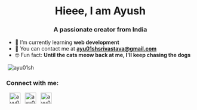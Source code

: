 <!---
ayu01sh/ayu01sh is a ✨ special ✨ repository because its `README.md` (this file) appears on your GitHub profile.
You can click the Preview link to take a look at your changes.
--->

<h1 align="center">Hieee, I am Ayush</h1>
<h3 align="center">A passionate creator from India</h3>

- 🌱 I’m currently learning **web development**
- 📧 You can contact me at **ayu01shsrivastava@gmail.com**
- 🤓 Fun fact: **Until the cats meow back at me, I'll keep chasing the dogs**

<p>&nbsp;<img align="center" src="https://github-readme-stats.vercel.app/api?username=ayu01sh&show_icons=true&locale=en" alt="ayu01sh" /></p>

<h3 align="left">Connect with me:</h3>
<p align="left">
&nbsp;
<a href="https://linkedin.com/in/ayu01sh" target="blank"><img align="center" src="https://raw.githubusercontent.com/rahuldkjain/github-profile-readme-generator/master/src/images/icons/Social/linked-in-alt.svg" alt="ayu01sh" height="30"/></a> 
&nbsp;
<a href="https://instagram.com/ayu01sh" target="blank"><img align="center" src="https://raw.githubusercontent.com/rahuldkjain/github-profile-readme-generator/master/src/images/icons/Social/instagram.svg" alt="ayu01sh" height="30"/></a>
&nbsp;
<a href="https://twitter.com/ayu01sh" target="blank"><img align="center" src="https://raw.githubusercontent.com/rahuldkjain/github-profile-readme-generator/master/src/images/icons/Social/twitter.svg" alt="ayu01sh" height="30"/></a>
</p>

